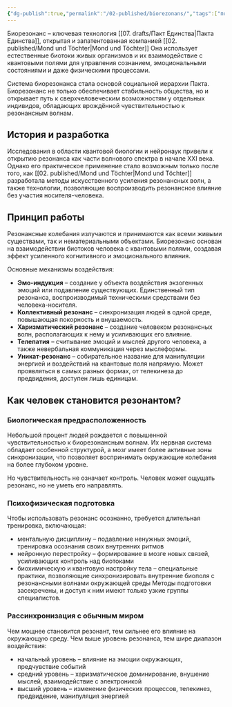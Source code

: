 ```yaml
---
{"dg-publish":true,"permalink":"/02-published/biorezonans/","tags":["понятие"]}
---
```


Биорезонанс – ключевая технология [[07. drafts/Пакт Единства\|Пакта Единства]], открытая и запатентованная компанией [[02. published/Mond und Töchter\|Mond und Töchter]] Она использует естественные биотоки живых организмов и их взаимодействие с квантовыми полями для управления сознанием, эмоциональными состояниями и даже физическими процессами.

Система биорезонанса стала основой социальной иерархии Пакта. Биорезонанс не только обеспечивает стабильность общества, но и открывает путь к сверхчеловеческим возможностям у отдельных индивидов, обладающих врождённой чувствительностью к резонансным волнам.

## История и разработка
Исследования в области квантовой биологии и нейронаук привели к открытию резонанса как части волнового спектра в начале XXI века. Однако его практическое применение стало возможным только после того, как [[02. published/Mond und Töchter\|Mond und Töchter]] разработала методы искусственного усиления резонансных волн, а также технологии, позволяющие воспроизводить резонансное влияние без участия носителя-человека.

## Принцип работы
Резонансные колебания излучаются и принимаются как всеми живыми существами, так и нематериальными объектами. Биорезонанс основан на взаимодействии биотоков человека с квантовыми полями, создавая эффект усиленного когнитивного и эмоционального влияния.

Основные механизмы воздействия:
- **Эмо-индукция** – создание у объекта воздействия экзогенных эмоций или подавление существующих. Единственный тип резонанса, воспроизводимый техническими средствами без человека-носителя.
- **Коллективный резонанс** – синхронизация людей в одной среде, повышающая покорность и внушаемость.
- **Харизматический резонанс** – создание человеком резонансных волн, располагающих к нему и усиливающих его влияние.
- **Телепатия** – считывание эмоций и мыслей другого человека, а также невербальная коммуникация через мыслеформы. 
- **Уникат-резонанс** – собирательное название для манипуляции энергией и воздействий на квантовые поля напрямую. Может проявляться в самых разных формах, от телекинеза до предвидения, доступен лишь единицам. 
## Как человек становится резонантом?
### Биологическая предрасположенность
Небольшой процент людей рождается с повышенной чувствительностью к биорезонансным волнам. Их нервная система обладает особенной структурой, а мозг имеет более активные зоны синхронизации, что позволяет воспринимать окружающие колебания на более глубоком уровне.

Но чувствительность не означает контроль. Человек может ощущать резонанс, но не уметь его направлять.
### Психофизическая подготовка
Чтобы использовать резонанс осознанно, требуется длительная тренировка, включающая:
- ментальную дисциплину – подавление ненужных эмоций, тренировка осознания своих внутренних ритмов
- нейронную перестройку – формирование в мозге новых связей, усиливающих контроль над биотоками
- биохимическую и квантовую настройку тела – специальные практики, позволяющие синхронизировать внутренние биополя с резонансными волнами окружающей среды
Методы подготовки засекречены, и доступ к ним имеют только узкие группы специалистов.
### Рассинхронизация с обычным миром
Чем мощнее становится резонант, тем сильнее его влияние на окружающую среду.
Чем выше уровень резонанса, тем шире диапазон воздействия:
- начальный уровень – влияние на эмоции окружающих, предчувствие событий
- средний уровень – харизматическое доминирование, внушение мыслей, взаимодействие с электроникой
- высший уровень – изменение физических процессов, телекинез, предвидение, манипуляция энергией
